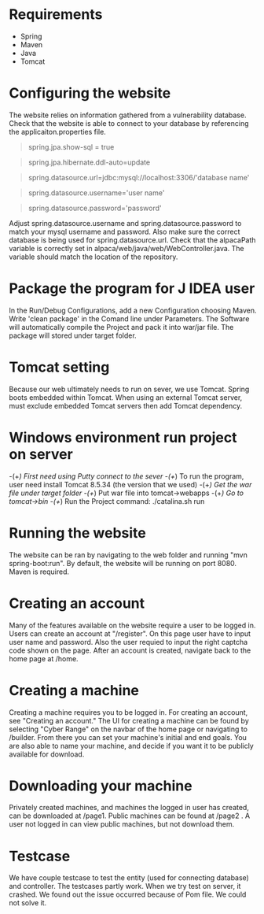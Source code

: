 # Requirements
* Spring
* Maven
* Java
* Tomcat

# Configuring the website
The website relies on information gathered from a vulnerability database. Check that the website is able to connect to your database by referencing the applicaiton.properties file.   
  
> spring.jpa.show-sql = true  

> spring.jpa.hibernate.ddl-auto=update  

> spring.datasource.url=jdbc:mysql://localhost:3306/'database name'  

> spring.datasource.username='user name'  

> spring.datasource.password='password'  
  
  
Adjust spring.datasource.username and spring.datasource.password to match your mysql username and password. Also make sure the correct database is being used for spring.datasource.url. Check that the alpacaPath variable is correctly set in alpaca/web/java/web/WebController.java. The variable should match the location of the repository.

# Package the program for J IDEA user
In the Run/Debug Configurations, add a new Configuration choosing Maven. Write 'clean package' in the Comand line under Parameters. The Software will automatically compile the Project and pack it into war/jar file. The package will stored under target folder.

# Tomcat setting
Because our web ultimately needs to run on sever, we use Tomcat. Spring boots embedded within Tomcat. When using an external Tomcat server, must exclude embedded Tomcat servers then add Tomcat dependency.

# Windows environment run project on server
-(+*) First need using Putty connect to the sever
-(+*) To run the program, user need install Tomcat 8.5.34 (the version that we used) 
-(+*) Get the war file under target folder
-(+*) Put war file into tomcat->webapps
-(+*) Go to tomcat->bin
-(+*) Run the Project command:  ./catalina.sh run

# Running the website
The website can be ran by navigating to the web folder and running "mvn spring-boot:run". By default, the website will be running on port 8080. Maven is required.

# Creating an account
Many of the features available on the website require a user to be logged in. Users can create an account at "/register". On this page user have to input user name and password. Also the user requied to input the right captcha code shown on the page. After an account is created, navigate back to the home page at /home.

# Creating a machine
Creating a machine requires you to be logged in. For creating an account, see "Creating an account." The UI for creating a machine can be found by selecting "Cyber Range" on the navbar of the home page or navigating to /builder. From there you can set your machine's initial and end goals. You are also able to name your machine, and decide if you want it to be publicly available for download. 

# Downloading your machine
Privately created machines, and machines the logged in user has created, can be downloaded at /page1. Public machines can be found at /page2 . A user not logged in can view public machines, but not download them.

# Testcase
We have couple testcase to test the entity (used for connecting database) and controller. The testcases partly work. When we try test on server, it crashed. We found out the issue occurred because of Pom file. We could not solve it. 
 
